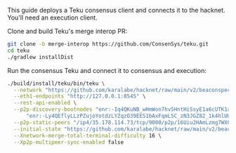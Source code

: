 This guide deploys a Teku consensus client and connects it to the hacknet. You'll need an execution client.

Clone and build Teku's merge interop PR:

```bash
git clone -b merge-interop https://github.com/ConsenSys/teku.git
cd teku
./gradlew installDist

```

Run the consensus Teku and connect it to consensus and execution:

```bash
./build/install/teku/bin/teku \
  --network "https://github.com/karalabe/hacknet/raw/main/v2/beaconspec/config.yaml" \
  --eth1-endpoints "http://127.0.0.1:8545" \
  --rest-api-enabled \
  --p2p-discovery-bootnodes "enr:-Iq4QKuNB_wHmWon7hv5HntHiSsyE1a6cUTK1aT7xDSU_hNTLW3R4mowUboCsqYoh1kN9v3ZoSu_WuvW9Aw0tQ0Dxv6GAXxQ7Nv5gmlkgnY0gmlwhLKAlv6Jc2VjcDI1NmsxoQK6S-Cii_KmfFdUJL2TANL3ksaKUnNXvTCv1tLwXs0QgIN1ZHCCIyk" \
      "enr:-Ly4QEflyLLzPZujoYotdzLYZqzO39EES1bAxFqmL5C_zN3JGZ82_1k4hlUUQFDvW_LPibgdoSTxKo8lTzD9_FJ9sTwrh2F0dG5ldHOIAAAAAAAAAACEZXRoMpC_4NP0AgAAAf__________gmlkgnY0gmlwhCOyckmJc2VjcDI1NmsxoQN77seG0n864VjZ964exe4yw9WgfOfu1T1AeoVEjOjsVohzeW5jbmV0cwCDdGNwgiMog3VkcIIjKA" \
  --p2p-static-peers "/ip4/35.178.114.73/tcp/9000/p2p/16Uiu2HAmLzmg7WXGtXwZrfLZAbBn8rdY3MWWfvoN4FfeYR4vrQpV" \
  --initial-state "https://github.com/karalabe/hacknet/raw/main/v2/beaconspec/genesis.ssz" \
  --Xnetwork-merge-total-terminal-difficulty 16 \
  --Xp2p-multipeer-sync-enabled false
```

